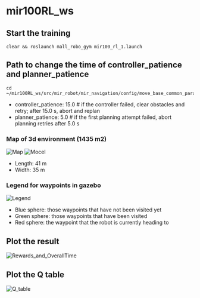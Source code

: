 # mir100RL_ws

## Start the training
```
clear && roslaunch mall_robo_gym mir100_rl_1.launch
```
## Path to change the time of controller_patience and planner_patience
```
cd ~/mir100RL_ws/src/mir_robot/mir_navigation/config/move_base_common_params.yaml
```
- controller_patience: 15.0    # if the controller failed, clear obstacles and retry; after 15.0 s, abort and replan
- planner_patience: 5.0        # if the first planning attempt failed, abort planning retries after 5.0 s

### Map of 3d environment (1435 m2)
![Map](https://github.com/liuyuzhou66/mir100RL_ws/blob/master/src/new_mir_gazebo/maps/mallmap.png)
![Mocel](https://github.com/liuyuzhou66/mir100RL_ws/blob/master/Results_Plot/mall.png)
- Length: 41 m
- Width: 35 m
### Legend for waypoints in gazebo
![Legend](https://github.com/liuyuzhou66/mir100RL_ws/blob/master/Results_Plot/Legend.png)
- Blue sphere: those waypoints that have not been visited yet
- Green sphere: those waypoints that have been visited
- Red sphere: the waypoint that the robot is currently heading to

## Plot the result
![Rewards_and_OverallTime](https://github.com/liuyuzhou66/mir100RL_ws/blob/master/Results_Plot/Rewards_and_OverallTime.png)

## Plot the Q table
![Q_table](https://github.com/liuyuzhou66/mir100RL_ws/blob/master/Results_Plot/Q_table.png)
